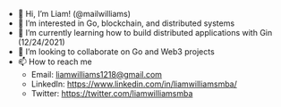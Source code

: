 - 👋 Hi, I’m Liam! (@mailwilliams)
- 👀 I’m interested in Go, blockchain, and distributed systems
- 🌱 I’m currently learning how to build distributed applications with Gin (12/24/2021)
- 💞️ I’m looking to collaborate on Go and Web3 projects
- 📫 How to reach me 
  - Email: liamwilliams1218@gmail.com
  - LinkedIn: https://www.linkedin.com/in/liamwilliamsmba/
  - Twitter: https://twitter.com/liamwilliamsmba

<!---
mailwilliams/mailwilliams is a ✨ special ✨ repository because its `README.md` (this file) appears on your GitHub profile.
You can click the Preview link to take a look at your changes.
--->

